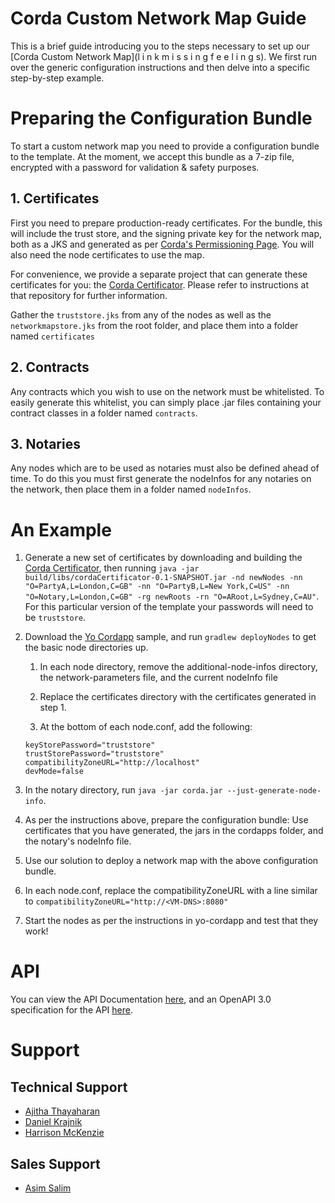 # Corda Custom Network Map Guide

This is a brief guide introducing you to the steps necessary to set up our [Corda Custom Network Map](l i n k    m i s s i n g    f e e l i n g s). We first run over the generic configuration instructions and then delve into a specific step-by-step example.

# Preparing the Configuration Bundle

To start a custom network map you need to provide a configuration bundle to the template. At the moment, we accept this bundle as a 7-zip file, encrypted with a password for validation & safety purposes. 

## 1. Certificates

First you need to prepare production-ready certificates. For the bundle, this will include the trust store, and the signing private key for the network map, both as a JKS and generated as per [Corda's Permissioning Page](https://docs.corda.net/releases/release-V3.1/permissioning.html). You will also need the node certificates to use the map.

For convenience, we provide a separate project that can generate these certificates for you: the [Corda Certificator](https://github.com/BCSTech-CordaTeam/cordaCertificator). Please refer to instructions at that repository for further information.

Gather the `truststore.jks` from any of the nodes as well as the `networkmapstore.jks` from the root folder, and place them into a folder named `certificates`

## 2. Contracts

Any contracts which you wish to use on the network must be whitelisted. To easily generate this whitelist, you can simply place  .jar files containing your contract classes in a folder named `contracts`.

## 3. Notaries

Any nodes which are to be used as notaries must also be defined ahead of time. To do this you must first generate the nodeInfos for any notaries on the network, then place them in a folder named `nodeInfos`.

# An Example

1. Generate a new set of certificates by downloading and building the [Corda Certificator](https://github.com/BCSTech-CordaTeam/cordaCertificator), then running `java -jar build/libs/cordaCertificator-0.1-SNAPSHOT.jar -nd newNodes -nn "O=PartyA,L=London,C=GB" -nn "O=PartyB,L=New York,C=US" -nn "O=Notary,L=London,C=GB" -rg newRoots -rn "O=ARoot,L=Sydney,C=AU"`. For this particular version of the template your passwords will need to be `truststore`.
 
2. Download the [Yo Cordapp]() sample, and run `gradlew deployNodes` to get the basic node directories up.
 
   1. In each node directory, remove the additional-node-infos directory, the network-parameters file, and the current nodeInfo file
   
   2. Replace the certificates directory with the certificates generated in step 1.
   
   3. At the bottom of each node.conf, add the following:
   ```
   keyStorePassword="truststore"
   trustStorePassword="truststore"
   compatibilityZoneURL="http://localhost"
   devMode=false
   ```
 
3. In the notary directory, run `java -jar corda.jar --just-generate-node-info`.

4. As per the instructions above, prepare the configuration bundle: Use certificates that you have generated, the jars in the cordapps folder, and the notary's nodeInfo file.

5. Use our solution to deploy a network map with the above configuration bundle.

6. In each node.conf, replace the compatibilityZoneURL with a line similar to `compatibilityZoneURL="http://<VM-DNS>:8080"`

7. Start the nodes as per the instructions in yo-cordapp and test that they work!

# API

You can view the API Documentation [here](./openapi.html), and an OpenAPI 3.0 specification for the API [here](./cordanetworkmapapi.yaml).

# Support

## Technical Support

 * [Ajitha Thayaharan](mailto:Ajitha.Thayaharan@bcstechnology.com.au)
 * [Daniel Krajnik](mailto:Daniel.Krajnik@bcstechnology.com.au)
 * [Harrison McKenzie](mailto:Harrison.McKenzie@bcstechnology.com.au)

## Sales Support

 * [Asim Salim](mailto:Asim.Salim@bcstechnology.com.au)
